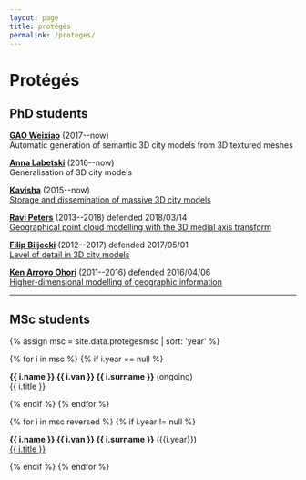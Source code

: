 ```yaml
---
layout: page
title: protégés
permalink: /proteges/
---
```


# Protégés


## PhD students


[**GAO Weixiao**](https://3d.bk.tudelft.nl/weixiao) (2017--now)<br>
Automatic generation of semantic 3D city models from 3D textured meshes

[**Anna Labetski**](https://3d.bk.tudelft.nl/alabetski) (2016--now)<br>
Generalisation of 3D city models

[**Kavisha**](https://3d.bk.tudelft.nl/kavisha) (2015--now)<br>
[Storage and dissemination of massive 3D city models](http://www.3d4em.nl/rl2/)

[**Ravi Peters**](http://3d.bk.tudelft.nl/rypeters) (2013--2018)
<span class="label label">defended 2018/03/14</span><br> 
[Geographical point cloud modelling with the 3D medial axis transform](http://dx.doi.org/10.4233/uuid:f3a5f5af-ea54-40ba-8702-e193a087f243)

[**Filip Biljecki**](https://filipbiljecki.com/) (2012--2017)
<span class="label label">defended 2017/05/01</span><br> 
[Level of detail in 3D city models](http://doi.org/b463)

[**Ken Arroyo Ohori**](http://3d.bk.tudelft.nl/ken) (2011--2016) 
<span class="label label">defended 2016/04/06</span><br> 
[Higher-dimensional modelling of geographic information](https://3d.bk.tudelft.nl/ken/en/thesis/)

- - -

## MSc students 

{% assign msc = site.data.protegesmsc | sort: 'year' %}

{% for i in msc %}
{% if i.year == null %}

<p><strong>{{ i.name }} {{ i.van }} {{ i.surname }}</strong> (ongoing)<br>{{ i.title }}</p>

{% endif %}
{% endfor %}

{% for i in msc reversed %}
{% if i.year != null %}

<p><strong>{{ i.name }} {{ i.van }} {{ i.surname }}</strong> ({{i.year}})<br><a href="{{ i.url }}">{{ i.title }}</a></p>

{% endif %}
{% endfor %}




  